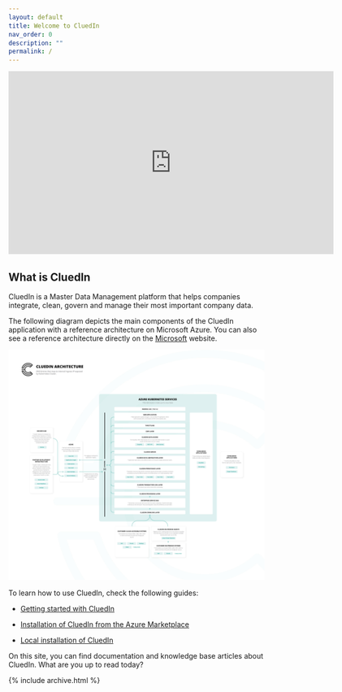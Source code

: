 ```yaml
---
layout: default
title: Welcome to CluedIn
nav_order: 0
description: ""
permalink: /
---
```


<iframe width="640" height="360" frameborder="0" allowfullscreen src="https://player.vimeo.com/video/312062542?controls=1"></iframe>

## What is CluedIn

CluedIn is a Master Data Management platform that helps companies integrate, clean, govern and manage their most important company data.

The following diagram depicts the main components of the CluedIn application with a reference architecture on Microsoft Azure. You can also see a reference architecture directly on the [Microsoft](https://docs.microsoft.com/en-us/azure/architecture/reference-architectures/data/cluedin) website. 

![Diagram](./assets/images/getting-started/cluedin-architecture.png)

To learn how to use CluedIn, check the following guides:

- [Getting started with CluedIn](/getting-started)

- [Installation of CluedIn from the Azure Marketplace](/deployment/azure-marketplace)

- [Local installation of CluedIn](/deployment/local)

On this site, you can find documentation and knowledge base articles about CluedIn. What are you up to read today?

{% include archive.html %}
